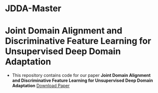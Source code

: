 # JDDA-Master
Joint Domain Alignment and Discriminative Feature Learning for Unsupervised Deep Domain Adaptation
=========================================================================================================
* This repository contains code for our paper **Joint Domain Alignment and Discriminative Feature Learning for Unsupervised Deep Domain Adaptation** [Download Paper](https://arxiv.org/abs/1808.09347)
